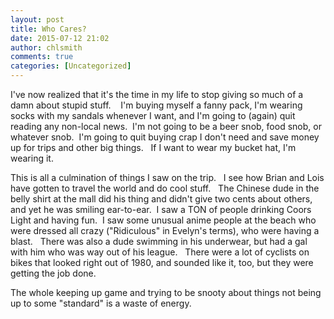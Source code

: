 ```yaml
---
layout: post
title: Who Cares?
date: 2015-07-12 21:02
author: chlsmith
comments: true
categories: [Uncategorized]
---
```

I've now realized that it's the time in my life to stop giving so much of a damn about stupid stuff.    I'm buying myself a fanny pack, I'm wearing socks with my sandals whenever I want, and I'm going to (again) quit reading any non-local news.  I'm not going to be a beer snob, food snob, or whatever snob.  I'm going to quit buying crap I don't need and save money up for trips and other big things.   If I want to wear my bucket hat, I'm wearing it.

This is all a culmination of things I saw on the trip.   I see how Brian and Lois have gotten to travel the world and do cool stuff.   The Chinese dude in the belly shirt at the mall did his thing and didn't give two cents about others, and yet he was smiling ear-to-ear.  I saw a TON of people drinking Coors Light and having fun.  I saw some unusual anime people at the beach who were dressed all crazy ("Ridiculous" in Evelyn's terms), who were having a blast.   There was also a dude swimming in his underwear, but had a gal with him who was way out of his league.   There were a lot of cyclists on bikes that looked right out of 1980, and sounded like it, too, but they were getting the job done.

The whole keeping up game and trying to be snooty about things not being up to some "standard" is a waste of energy.
